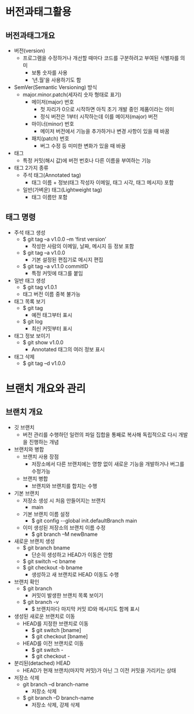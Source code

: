 # 버전과태그활용
## 버전과태그개요
* 버전(version)
    * 프로그램을 수정하거나 개선할 때마다 코드를 구분하려고 부여된 식별자를 의미
        * 보통 숫자를 사용
        * ‘년.월’을 사용하기도 함
* SemVer(Semantic Versioning) 방식
    * major.minor.patch(세자리 숫자 형태로 표기)
        * 메이저(major) 번호
            * 첫 자리가 0으로 시작하면 아직 초기 개발 중인 제품이라는 의미
            * 정식 버전은 1부터 시작하는데 이를 메이저(major) 버전
        * 마이너(minor) 번호
            * 메이저 버전에서 기능을 추가하거나 변경 사항이 있을 때 바꿈
        * 패치(patch) 번호
            * 버그 수정 등 미미한 변화가 있을 때 바꿈
* 태그
    * 특정 커밋(해시 값)에 버전 번호나 다른 이름을 부여하는 기능
* 태그 2가지 종류
    *   주석 태그(Annotated tag)
        * 태그 이름 + 정보(태그 작성자 이메일, 태그 시각, 태그 메시지) 포함
    * 일반(가벼운) 태그(Lightweight tag)
        * 태그 이름만 포함
## 태그 명령
* 주석 태그 생성
    * $ git tag –a v1.0.0 –m ‘first version’
        * 작성한 사람의 이메일, 날짜, 메시지 등 정보 포함
    * $ git tag –a v1.0.0
        * 기본 설정된 편집기로 메시지 편집
    * $ git tag –a v1.1.0 commitID
        * 특정 커밋에 태그를 붙임
* 일반 태그 생성
    * $ git tag v1.0.1
    * 태그 버전 이름 중복 불가능
* 태그 목록 보기
    * $ git tag
        * 예전 태그부터 표시
    * $ git log
        * 최신 커밋부터 표시
* 태그 정보 보이기
    * $ git show v1.0.0
        * Annotated 태그의 여러 정보 표시
* 태그 삭제
    * $ git tag –d v1.0.0
# 브랜치 개요와 관리
## 브랜치 개요
* 깃 브랜치
    * 버전 관리를 수행하던 일련의 파일 집합을 통째로 복사해 독립적으로 다시 개발을 진행하는 개념
* 브랜치와 병합
    * 브랜치 사용 장점
        *   저장소에서 다른 브랜치에는 영향 없이 새로운 기능을 개발하거나 버그를 수정가능 
    * 브랜치 병합
        * 브랜치와 브랜치를 합치는 수행
* 기본 브랜치
    * 저장소 생성 시 처음 만들어지는 브랜치
        * main
    * 기본 브랜치 이름 설정
        * $ git config --global init.defaultBranch main
    * 이미 생성된 저장소의 브랜치 이름 수정
        * $ git branch –M newBname
* 새로운 브랜치 생성
    * $ git branch bname
        * 단순히 생성하고 HEAD가 이동은 안함
    * $ git switch –c bname
    * $ git checkout –b bname
        * 생성하고 새 브랜치로 HEAD 이동도 수행
* 브랜치 확인
    * $ git branch
        * 커밋이 발생한 브랜치 목록 보이기
    * $ git branch -v  
        * $ 브랜치마다 마지막 커밋 ID와 메시지도 함께 표시
* 생성된 새로운 브랜치로 이동   
    * HEAD를 지정한 브랜치로 이동
        * $ git switch [bname]
        * $ git checkout [bname]
    * HEAD를 이전 브랜치로 이동
        * $ git switch -
        * $ git checkout -
* 분리된(detached) HEAD
    * HEAD가 현재 브랜치(마지막 커밋)가 아닌 그 이전 커밋을 가리키는 상태
* 저장소 삭제
    * git branch –d branch-name
        * 저장소 삭제
    * $ git branch –D branch-name
        * 저장소 삭제, 강제 삭제
            